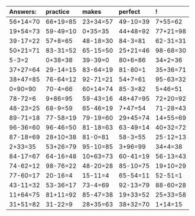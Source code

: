 | Answers: | practice | makes | perfect | ! |
| :--- | :--- | :--- | :--- | :--- |
| 56+14=70 | 66+19=85 | 23+34=57 | 49-10=39 | 7+55=62 | 
| 19+54=73 | 59-49=10 | 0+35=35 | 44+48=92 | 77+21=98 | 
| 39-17=22 | 57+8=65 | 48-18=30 | 84-3=81 | 62-31=31 | 
| 50+21=71 | 83-31=52 | 65-15=50 | 25+21=46 | 98-68=30 | 
| 5-3=2 | 0+38=38 | 39-39=0 | 80+6=86 | 34+2=36 | 
| 37+27=64 | 29-14=15 | 83-64=19 | 81-80=1 | 35+36=71 | 
| 38+47=85 | 76-64=12 | 92-71=21 | 54+7=61 | 95-63=32 | 
| 0+90=90 | 70-4=66 | 60+14=74 | 85-3=82 | 5+46=51 | 
| 78-72=6 | 9+86=95 | 59-43=16 | 48+47=95 | 72+20=92 | 
| 48-23=25 | 68-9=59 | 65-46=19 | 7+47=54 | 71-28=43 | 
| 89-71=18 | 77-58=19 | 79-19=60 | 29+45=74 | 14+55=69 | 
| 96-36=60 | 96-46=50 | 81-18=63 | 63-49=14 | 40+32=72 | 
| 87-18=69 | 28+10=38 | 81-0=81 | 58-3=55 | 25-12=13 | 
| 2+33=35 | 53+26=79 | 95-10=85 | 3+96=99 | 34+4=38 | 
| 84-17=67 | 64-16=48 | 10+63=73 | 60-41=19 | 56-13=43 | 
| 74-62=12 | 98-76=22 | 48-20=28 | 85-10=75 | 19+10=29 | 
| 77-60=17 | 20-16=4 | 15-11=4 | 65-54=11 | 52-51=1 | 
| 43-11=32 | 53-36=17 | 73-4=69 | 92-13=79 | 88-60=28 | 
| 11+64=75 | 81+11=92 | 85-47=38 | 19+33=52 | 25+33=58 | 
| 31+51=82 | 31-22=9 | 28+35=63 | 38+32=70 | 1+14=15 | 
